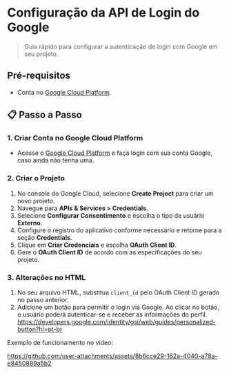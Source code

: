 # Configuração da API de Login do Google

> Guia rápido para configurar a autenticação de login com Google em seu projeto.

## Pré-requisitos

- Conta no [Google Cloud Platform](https://console.cloud.google.com/).

## 📋 Passo a Passo

### 1. Criar Conta no Google Cloud Platform
- Acesse o [Google Cloud Platform](https://console.cloud.google.com/) e faça login com sua conta Google, caso ainda não tenha uma.

### 2. Criar o Projeto
1. No console do Google Cloud, selecione **Create Project** para criar um novo projeto.
2. Navegue para **APIs & Services > Credentials**.
3. Selecione **Configurar Consentimento** e escolha o tipo de usuário **Externo**.
4. Configure o registro do aplicativo conforme necessário e retorne para a seção **Credentials**.
5. Clique em **Criar Credenciais** e escolha **OAuth Client ID**.
6. Gere o **OAuth Client ID** de acordo com as especificações do seu projeto.

### 3. Alterações no HTML
1. No seu arquivo HTML, substitua `client_id` pelo OAuth Client ID gerado no passo anterior.
2. Adicione um botão para permitir o login via Google. Ao clicar no botão, o usuário poderá autenticar-se e receber as informações do perfil.
https://developers.google.com/identity/gsi/web/guides/personalized-button?hl=pt-br


Exemplo de funcionamento no video:

https://github.com/user-attachments/assets/8b6cce29-162a-4040-a78a-e8450889a5b2

